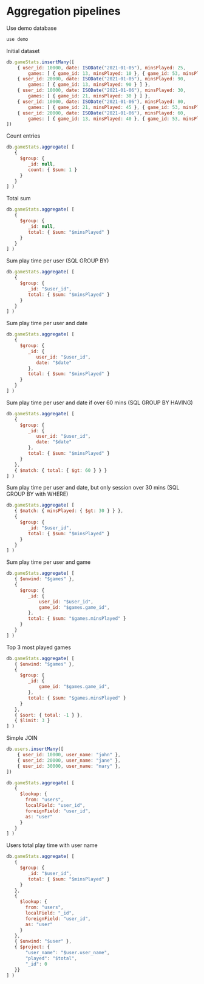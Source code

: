 # Aggregation pipelines

Use demo database
```js
use demo
```

Initial dataset
```js
db.gameStats.insertMany([
	{ user_id: 10000, date: ISODate("2021-01-05"), minsPlayed: 25,
		games: [ { game_id: 13, minsPlayed: 10 }, { game_id: 53, minsPlayed: 15 } ] },
	{ user_id: 20000, date: ISODate("2021-01-05"), minsPlayed: 90,
		games: [ { game_id: 13, minsPlayed: 90 } ] },
	{ user_id: 10000, date: ISODate("2021-01-06"), minsPlayed: 30,
		games: [ { game_id: 21, minsPlayed: 30 } ] },
	{ user_id: 10000, date: ISODate("2021-01-06"), minsPlayed: 80,
		games: [ { game_id: 21, minsPlayed: 45 }, { game_id: 53, minsPlayed: 15 }, { game_id: 10, minsPlayed: 20 } ] },
	{ user_id: 20000, date: ISODate("2021-01-06"), minsPlayed: 60,
		games: [ { game_id: 13, minsPlayed: 40 }, { game_id: 53, minsPlayed: 20 } ] }
])
```

Count entries
```js
db.gameStats.aggregate( [
   {
     $group: {
        _id: null,
        count: { $sum: 1 }
     }
   }
] )
```

Total sum
```js
db.gameStats.aggregate( [
   {
     $group: {
        _id: null,
        total: { $sum: "$minsPlayed" }
     }
   }
] )
```

Sum play time per user (SQL GROUP BY)
```js
db.gameStats.aggregate( [
   {
     $group: {
        _id: "$user_id",
        total: { $sum: "$minsPlayed" }
     }
   }
] )
```


Sum play time per user and date
```js
db.gameStats.aggregate( [
   {
     $group: {
        _id: {
           user_id: "$user_id",
           date: "$date"
        },
        total: { $sum: "$minsPlayed" }
     }
   }
] )
```

Sum play time per user and date if over 60 mins (SQL GROUP BY HAVING)
```js
db.gameStats.aggregate( [
   {
     $group: {
        _id: {
           user_id: "$user_id",
           date: "$date"
        },
        total: { $sum: "$minsPlayed" }
     }
   },
   { $match: { total: { $gt: 60 } } }
] )
```

Sum play time per user and date, but only session over 30 mins (SQL GROUP BY with WHERE)
```js
db.gameStats.aggregate( [
   { $match: { minsPlayed: { $gt: 30 } } },
   {
     $group: {
        _id: "$user_id",
        total: { $sum: "$minsPlayed" }
     }
   }
] )
```

Sum play time per user and game
```js
db.gameStats.aggregate( [
   { $unwind: "$games" },
   {
     $group: {
        _id: {
			user_id: "$user_id",
			game_id: "$games.game_id",
		},
        total: { $sum: "$games.minsPlayed" }
     }
   }
] )
```

Top 3 most played games
```js
db.gameStats.aggregate( [
   { $unwind: "$games" },
   {
     $group: {
        _id: {
			game_id: "$games.game_id",
		},
        total: { $sum: "$games.minsPlayed" }
     }
   },
   { $sort: { total: -1 } },
   { $limit: 3 }
] )
```


Simple JOIN
```js
db.users.insertMany([
	{ user_id: 10000, user_name: "john" },
	{ user_id: 20000, user_name: "jane" },
	{ user_id: 30000, user_name: "mary" },
])

db.gameStats.aggregate( [
   {
     $lookup: {
	   from: "users",
	   localField: "user_id",
	   foreignField: "user_id",
	   as: "user"
	 }
   }
] )
```

Users total play time with user name
```js
db.gameStats.aggregate( [
   {
     $group: {
        _id: "$user_id",
        total: { $sum: "$minsPlayed" }
     }
   },
   {
     $lookup: {
	   from: "users",
	   localField: "_id",
	   foreignField: "user_id",
	   as: "user"
	 }
   },
   { $unwind: "$user" },
   { $project: {
       "user_name": "$user.user_name",
	   "played": "$total",
	   "_id": 0
   }}
] )
```
